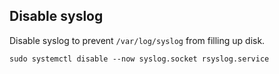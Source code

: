 ## Disable syslog

Disable syslog to prevent `/var/log/syslog` from filling up disk.
```
sudo systemctl disable --now syslog.socket rsyslog.service
```
